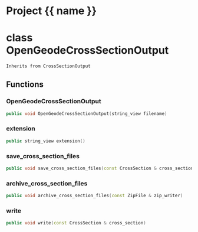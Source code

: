<script setup>
import {useRoute} from 'vitepress'
const {path} = useRoute()
const tokens = path.split('/')
const words = tokens[2].split('-');
for (let i = 0; i < words.length; i++) {
    words[i] = words[i].charAt(0).toUpperCase() + words[i].slice(1);
    words[i] = words[i].replace('geode', 'Geode')
}
const name = words.join('-');
</script>
# Project {{ name }}

# class OpenGeodeCrossSectionOutput


```cpp
Inherits from CrossSectionOutput
```



## Functions

### OpenGeodeCrossSectionOutput

```cpp
public void OpenGeodeCrossSectionOutput(string_view filename)
```


### extension

```cpp
public string_view extension()
```


### save_cross_section_files

```cpp
public void save_cross_section_files(const CrossSection & cross_section, string_view directory)
```


### archive_cross_section_files

```cpp
public void archive_cross_section_files(const ZipFile & zip_writer)
```


### write

```cpp
public void write(const CrossSection & cross_section)
```




